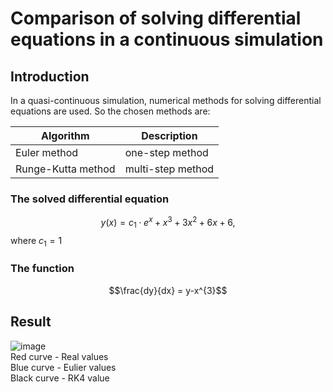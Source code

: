 # Comparison of solving differential equations in a continuous simulation
## Introduction

In a quasi-continuous simulation, numerical methods for solving differential equations are used. So the chosen methods are:

Algorithm  | Description
------------- | -------------
Euler method | one-step method
Runge-Kutta method  | multi-step method
### The solved differential equation

$$y(x) = c_1 \cdot e^{x} + x^{3} + 3x^{2} + 6x + 6,$$ where $c_{1}=1$

### The function 

$$\frac{dy}{dx} = y-x^{3}$$



## Result
![image](https://user-images.githubusercontent.com/45511879/220762145-102f81c4-2b24-44b3-a4cf-af37cd416b96.png)
</br>
Red curve - Real values </br>
Blue curve - Eulier values </br>
Black curve - RK4 value </br>

